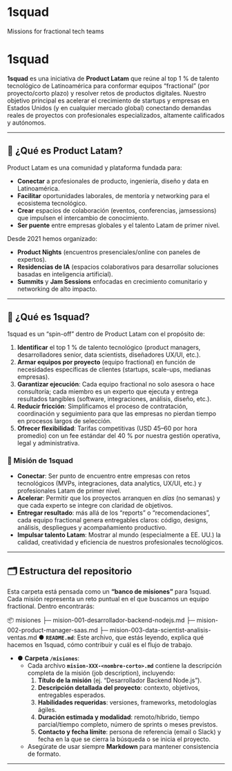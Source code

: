 # 1squad
Missions for fractional tech teams
# 1squad

**1squad** es una iniciativa de **Product Latam** que reúne al top 1 % de talento tecnológico de Latinoamérica para conformar equipos “fractional” (por proyecto/corto plazo) y resolver retos de productos digitales. Nuestro objetivo principal es acelerar el crecimiento de startups y empresas en Estados Unidos (y en cualquier mercado global) conectando demandas reales de proyectos con profesionales especializados, altamente calificados y autónomos.

---

## 📌 ¿Qué es Product Latam?

Product Latam es una comunidad y plataforma fundada para:
- **Conectar** a profesionales de producto, ingeniería, diseño y data en Latinoamérica.
- **Facilitar** oportunidades laborales, de mentoría y networking para el ecosistema tecnológico.
- **Crear** espacios de colaboración (eventos, conferencias, jamsessions) que impulsen el intercambio de conocimiento.
- **Ser puente** entre empresas globales y el talento Latam de primer nivel.

Desde 2021 hemos organizado:
- **Product Nights** (encuentros presenciales/online con paneles de expertos).
- **Residencias de IA** (espacios colaborativos para desarrollar soluciones basadas en inteligencia artificial).
- **Summits** y **Jam Sessions** enfocadas en crecimiento comunitario y networking de alto impacto.

---

## 🌟 ¿Qué es 1squad?

1squad es un “spin-off” dentro de Product Latam con el propósito de:
1. **Identificar** el top 1 % de talento tecnológico (product managers, desarrolladores senior, data scientists, diseñadores UX/UI, etc.).
2. **Armar equipos por proyecto** (equipo fractional) en función de necesidades específicas de clientes (startups, scale-ups, medianas empresas).
3. **Garantizar ejecución**: Cada equipo fractional no solo asesora o hace consultoría; cada miembro es un experto que ejecuta y entrega resultados tangibles (software, integraciones, análisis, diseño, etc.).
4. **Reducir fricción**: Simplificamos el proceso de contratación, coordinación y seguimiento para que las empresas no pierdan tiempo en procesos largos de selección.
5. **Ofrecer flexibilidad**: Tarifas competitivas (USD 45–60 por hora promedio) con un fee estándar del 40 % por nuestra gestión operativa, legal y administrativa.  

### 🔹 Misión de 1squad

- **Conectar**: Ser punto de encuentro entre empresas con retos tecnológicos (MVPs, integraciones, data analytics, UX/UI, etc.) y profesionales Latam de primer nivel.
- **Acelerar**: Permitir que los proyectos arranquen en _días_ (no semanas) y que cada experto se integre con claridad de objetivos.
- **Entregar resultado**: más allá de los “reports” o “recomendaciones”, cada equipo fractional genera entregables claros: código, designs, análisis, despliegues y acompañamiento productivo.
- **Impulsar talento Latam**: Mostrar al mundo (especialmente a EE. UU.) la calidad, creatividad y eficiencia de nuestros profesionales tecnológicos.

---

## 🗂 Estructura del repositorio

Esta carpeta está pensada como un **“banco de misiones”** para 1squad. Cada misión representa un reto puntual en el que buscamos un equipo fractional. Dentro encontrarás:

📦 misiones
├─ mision-001-desarrollador-backend-nodejs.md
├─ mision-002-product-manager-saas.md
├─ mision-003-data-scientist-analisis-ventas.md
● **`README.md`**: Este archivo, que estás leyendo, explica qué hacemos en 1squad, cómo contribuir y cuál es el flujo de trabajo.
- ● **Carpeta `/misiones`**:  
  - Cada archivo **`mision-XXX-<nombre-corto>.md`** contiene la descripción completa de la misión (job description), incluyendo:
    1. **Título de la misión** (ej. “Desarrollador Backend Node.js”).
    2. **Descripción detallada del proyecto**: contexto, objetivos, entregables esperados.
    3. **Habilidades requeridas**: versiones, frameworks, metodologías ágiles.
    4. **Duración estimada y modalidad**: remoto/híbrido, tiempo parcial/tiempo completo, número de sprints o meses previstos.
    5. **Contacto y fecha límite**: persona de referencia (email o Slack) y fecha en la que se cierra la búsqueda o se inicia el proyecto.
  - Asegúrate de usar siempre **Markdown** para mantener consistencia de formato.

---
